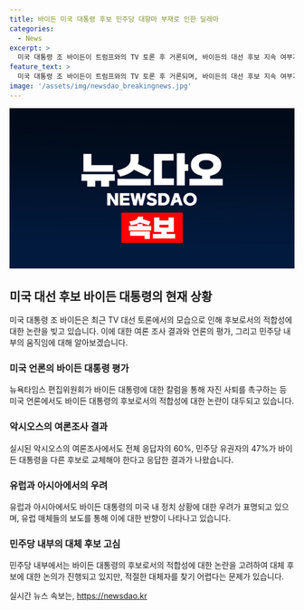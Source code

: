 ```yaml
---
title: 바이든 미국 대통령 후보 민주당 대항마 부재로 인한 딜레마
categories:
  - News
excerpt: >
  미국 대통령 조 바이든이 트럼프와의 TV 토론 후 거론되며, 바이든의 대선 후보 지속 여부가 논란이 되고 있다. 민주당 안에서도 후보 교체를 요구하는 목소리가 나오고 있지만 대체자가 부족한 상황이며, 바이든은 재선 포기 의향이 없다. 뉴욕타임스는 바이든의 자진 사퇴를 촉구하고, 유럽과 아시아에서도 바이든의 모습에 대한 우려가 표출되고 있다. 바이든은 자신의 안목과 옳고 그름을 안다며 결단력을 보였으며, 영부인의 영향력이 대두되고 있다. 요약하자면, 바이든의 대선 후보로서의 미래가 불투명한 상황이다.
feature_text: >
  미국 대통령 조 바이든이 트럼프와의 TV 토론 후 거론되며, 바이든의 대선 후보 지속 여부가 논란이 되고 있다. 민주당 안에서도 후보 교체를 요구하는 목소리가 나오고 있지만 대체자가 부족한 상황이며, 바이든은 재선 포기 의향이 없다. 뉴욕타임스는 바이든의 자진 사퇴를 촉구하고, 유럽과 아시아에서도 바이든의 모습에 대한 우려가 표출되고 있다. 바이든은 자신의 안목과 옳고 그름을 안다며 결단력을 보였으며, 영부인의 영향력이 대두되고 있다. 요약하자면, 바이든의 대선 후보로서의 미래가 불투명한 상황이다.
image: '/assets/img/newsdao_breakingnews.jpg'
---
```


<p><img src="/assets/img/newsdao_breakingnews.jpg" alt="implanttips 속보" /></p>

<h2 data-ke-size="size26">미국 대선 후보 바이든 대통령의 현재 상황</h2>

<p data-ke-size="size16">미국 대통령 조 바이든은 최근 TV 대선 토론에서의 모습으로 인해 후보로서의 적합성에 대한 논란을 빚고 있습니다. 이에 대한 여론 조사 결과와 언론의 평가, 그리고 민주당 내부의 움직임에 대해 알아보겠습니다.</p>

<h3><b>미국 언론의 바이든 대통령 평가</b></h3>

<p data-ke-size="size16">뉴욕타임스 편집위원회가 바이든 대통령에 대한 칼럼을 통해 자진 사퇴를 촉구하는 등 미국 언론에서도 바이든 대통령의 후보로서의 적합성에 대한 논란이 대두되고 있습니다.</p>

<h3><b>악시오스의 여론조사 결과</b></h3>

<p data-ke-size="size16">실시된 악시오스의 여론조사에서도 전체 응답자의 60%, 민주당 유권자의 47%가 바이든 대통령을 다른 후보로 교체해야 한다고 응답한 결과가 나왔습니다.</p>

<h3><b>유럽과 아시아에서의 우려</b></h3>

<p data-ke-size="size16">유럽과 아시아에서도 바이든 대통령의 미국 내 정치 상황에 대한 우려가 표명되고 있으며, 유럽 매체들의 보도를 통해 이에 대한 반향이 나타나고 있습니다.</p>

<h3><b>민주당 내부의 대체 후보 고심</b></h3>

<p data-ke-size="size16">민주당 내부에서는 바이든 대통령의 후보로서의 적합성에 대한 논란을 고려하여 대체 후보에 대한 논의가 진행되고 있지만, 적절한 대체자를 찾기 어렵다는 문제가 있습니다.</p>
실시간 뉴스 속보는, <a href="https://newsdao.kr" rel="dofollow">https://newsdao.kr</a>


